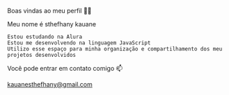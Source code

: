 Boas vindas ao meu perfil 💙💙

Meu nome é sthefhany kauane

    Estou estudando na Alura
    Estou me desenvolvendo na linguagem JavaScript
    Utilizo esse espaço para minha organização e compartilhamento dos meu projetos desenvolvidos

Você pode entrar em contato comigo 📫

kauanesthefhany@gmail.com
